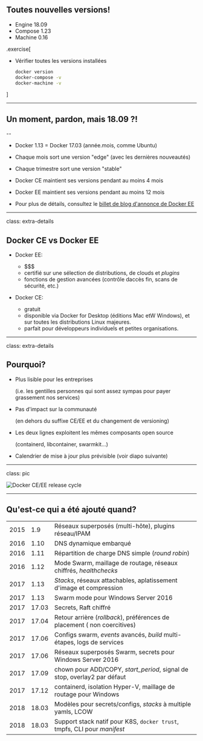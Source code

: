 ## Toutes nouvelles versions!

- Engine 18.09
- Compose 1.23
- Machine 0.16

.exercise[

- Vérifier toutes les versions installées
  ```bash
  docker version
  docker-compose -v
  docker-machine -v
  ```

]

---

## Un moment, pardon, mais 18.09 ?!

--

- Docker 1.13 = Docker 17.03 (année.mois, comme Ubuntu)

- Chaque mois sort une version "edge" (avec les dernières nouveautés)

- Chaque trimestre sort une version "stable"

- Docker CE maintient ses versions pendant au moins 4 mois

- Docker EE maintient ses versions pendant au moins 12 mois

- Pour plus de détails, consultez le [billet de blog d'annonce de Docker EE](https://blog.docker.com/2017/03/docker-enterprise-edition/)

---

class: extra-details

## Docker CE vs Docker EE

- Docker EE:

  - $$$
  - certifié sur une sélection de distributions, de clouds et _plugins_
  - fonctions de gestion avancées (contrôle daccès fin, scans de sécurité, etc.)

- Docker CE:

  - gratuit
  - disponible via Docker for Desktop (éditions Mac etW Windows), et sur toutes les distributions Linux majeures.
  - parfait pour développeurs individuels et petites organisations.

---

class: extra-details

## Pourquoi?

- Plus lisible pour les entreprises

  (i.e. les gentilles personnes qui sont assez sympas pour payer grassement nos services)

- Pas d'impact sur la communauté

  (en dehors du suffixe CE/EE et du changement de versioning)

- Les deux lignes exploitent les mêmes composants open source

  (containerd, libcontainer, swarmkit...)

- Calendrier de mise à jour plus prévisible (voir diapo suivante)

---

class: pic

![Docker CE/EE release cycle](images/docker-ce-ee-lifecycle.png)

---

## Qu'est-ce qui a été ajouté quand?

||||
| ---- | ----- | --- |
| 2015 |  1.9  | Réseaux superposés (multi-hôte), plugins réseau/IPAM
| 2016 |  1.10 | DNS dynamique embarqué
| 2016 |  1.11 | Répartition de charge DNS simple (_round robin_)
| 2016 |  1.12 | Mode Swarm, maillage de routage, réseaux chiffrés, _healthchecks_
| 2017 |  1.13 | _Stacks_, réseaux attachables, aplatissement d'image et compression
| 2017 |  1.13 | Swarm mode pour Windows Server 2016
| 2017 | 17.03 | Secrets, Raft chiffré
| 2017 | 17.04 | Retour arrière (_rollback_), préférences de placement ( non coercitives)
| 2017 | 17.06 | Configs swarm, _events_ avancés, _build_ multi-étapes, logs de services
| 2017 | 17.06 | Réseaux superposés Swarm, secrets pour Windows Server 2016
| 2017 | 17.09 | chown pour ADD/COPY, _start\_period_, signal de stop, overlay2 par défaut
| 2017 | 17.12 | containerd, isolation Hyper-V, maillage de routage pour Windows
| 2018 | 18.03 | Modèles pour secrets/configs, _stacks_ à multiple yamls, LCOW
| 2018 | 18.03 | Support stack natif pour K8S, `docker trust`, tmpfs, CLI pour _manifest_
